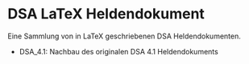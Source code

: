 DSA LaTeX Heldendokument
========================

Eine Sammlung von in LaTeX geschriebenen DSA Heldendokumenten.
* DSA_4.1: Nachbau des originalen DSA 4.1 Heldendokuments

